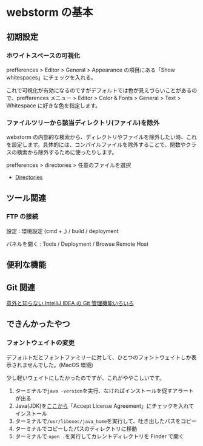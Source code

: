 # webstorm の基本

## 初期設定

### ホワイトスペースの可視化

prefferences > Editor > General > Appearance の項目にある「Show whitespaces」にチェックを入れる。

これで可視化が有効になるのですがデフォルトでは色が見えづらいことがあるので、prefferences メニュー > Editor > Color & Fonts > General > Text > Whitespace に好きな色を指定します。

### ファイルツリーから該当ディレクトリ(ファイル)を除外

webstorm の内部的な検索から、ディレクトリやファイルを除外したい時、これを設定します。具体的には、コンパイルファイルを除外することで、関数やクラスの検索から除外するために使ったりします。

prefferences > directories > 任意のファイルを選択

- [Directories](https://www.jetbrains.com/help/webstorm/directories.html)

## ツール関連

### FTP の接続

設定
: 環境設定 (cmd + ,) / build / deployment

パネルを開く
: Tools / Deployment / Browse Remote Host

## 便利な機能

## Git 関連

[意外と知らない IntelliJ IDEA の Git 管理機能いろいろ](http://qiita.com/yoppe/items/fd03607d4d4f191d32dd)

## できんかったやつ

### フォントウェイトの変更

デフォルトだとフォントファミリーに対して、ひとつのフォントウェイトしか表示されませんでした。(MacOS 環境)

少し軽いウェイトにしたかったのですが、これがややこしいです。

1. ターミナルで`java -version`を実行、なければインストールを促すアラートが出る
2. Java(JDK)を[ここから](http://www.oracle.com/technetwork/java/javase/downloads/index.html)「Accept License Agreement」にチェックを入れてインストール
3. ターミナルで`/usr/libexec/java_home`を実行して、吐き出したパスをコピー
4. ターミナルでコピーしたパスのディレクトリに移動
5. ターミナルで `open .`を実行してカレントディレクトリを Finder で開く
